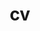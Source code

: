 ---
layout: page
title: cv
nav: true
nav_order: 5
newtab: true
permalink: /assets/pdf/resume.pdf
---